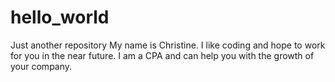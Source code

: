 # hello_world
Just another repository
My name is Christine. I like coding and hope to work for you in the near future. I am a CPA and can help you with the growth of your company.


